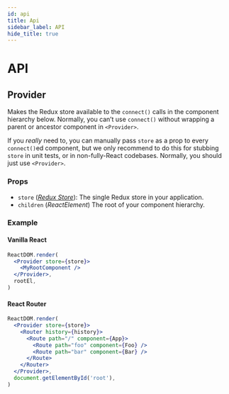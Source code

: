 ```yaml
---
id: api
title: Api
sidebar_label: API
hide_title: true
---
```


# API

<a id="provider"></a>

## Provider

Makes the Redux store available to the `connect()` calls in the component hierarchy below. Normally, you can’t use `connect()` without wrapping a parent or ancestor component in `<Provider>`.

If you _really_ need to, you can manually pass `store` as a prop to every `connect()`ed component, but we only recommend to do this for stubbing `store` in unit tests, or in non-fully-React codebases. Normally, you should just use `<Provider>`.

### Props

- `store` (_[Redux Store](https://redux.js.org/api-reference/store)_): The single Redux store in your application.
- `children` (_ReactElement_) The root of your component hierarchy.

### Example

#### Vanilla React

```jsx
ReactDOM.render(
  <Provider store={store}>
    <MyRootComponent />
  </Provider>,
  rootEl,
)
```

#### React Router

```jsx
ReactDOM.render(
  <Provider store={store}>
    <Router history={history}>
      <Route path="/" component={App}>
        <Route path="foo" component={Foo} />
        <Route path="bar" component={Bar} />
      </Route>
    </Router>
  </Provider>,
  document.getElementById('root'),
)
```
